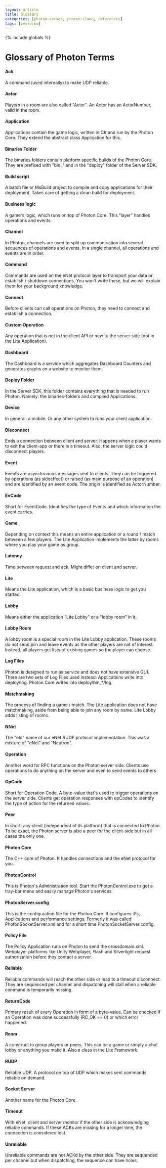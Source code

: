 ```yaml
---
layout: article
title: Glossary
categories: [photon-server, photon-cloud, references]
tags: [overview]
---
```

{% include globals %}

Glossary of Photon Terms
========================

#### Ack

A command (used internally) to make UDP reliable.

#### Actor

Players in a room are also called "Actor". An Actor has an ActorNumber,
valid in the room.

#### Application

Applications contain the game logic, written in C\# and run by the
Photon Core. They extend the abstract class Application for this.

#### Binaries Folder

The binaries folders contain platform specific builds of the Photon
Core. They are prefixed with "bin\_" and in the "deploy" folder of the
Server SDK.

#### Build script

A batch file or MsBuild project to compile and copy applications for
their deployment. Takes care of getting a clean build for deployment.

#### Business logic

A game's logic, which runs on top of Photon Core. This "layer" handles
operations and events.

#### Channel

In Photon, channels are used to split up communication into several
sequences of operations and events. In a single channel, all operations
and events are in order.

#### Command

Commands are used on the eNet protocol layer to transport your data or
establish / shutdown connections. You won't write these, but we will
explain them for your background knowledge.

#### Connect

Before clients can call operations on Photon, they need to connect and
establish a connection.

#### Custom Operation

Any operation that is not in the client API or new to the server side
(not in the Lite Application).

#### Dashboard

The Dashboard is a service which aggregates Dashboard Counters and
generates graphs on a website to monitor them.

#### Deploy Folder

In the Server SDK, this folder contains everything that is needed to run
Photon. Namely: the binaries-folders and compiled Applications.

#### Device

In general: a mobile. Or any other system to runs your client
application.

#### Disconnect

Ends a connection between client and server. Happens when a player wants
to exit the client-app or there is a timeout. Also, the server logic
could disconnect players.

#### Event

Events are asynchronous messages sent to clients. They can be triggered
by operations (as sideeffect) or raised (as main purpose of an
operation) and are identified by an event code. The origin is identified
as ActorNumber.

#### EvCode

Short for EventCode. Identifies the type of Events and which information
the event carries.

#### Game

Depending on context this means an entire application or a round / match
between a few players. The Lite Application implements the latter by
rooms where you play your game as group.

#### Latency

Time between request and ack. Might differ on client and server.

#### Lite

Means the Lite application, which is a basic business logic to get you
started.

#### Lobby

Means either the application "Lite Lobby" or a "lobby room" in it.

#### Lobby Room

A lobby room is a special room in the Lite Lobby application. These
rooms do not send join and leave events as the other players are not of
interest. Instead, all players get lists of existing games so the player
can choose.

#### Log Files

Photon is designed to run as service and does not have extensive GUI.
There are two sets of Log Files used instead: Applications write into
deploy/log. Photon Core writes into deploy/bin\_\*/log.

#### Matchmaking

The process of finding a game / match. The Lite application does not
have matchmaking, aside from being able to join any room by name. Lite
Lobby adds listing of rooms.

#### NNet

The "old" name of our eNet RUDP protocol implementation. This was a
mixture of "eNet" and "Neutron".

#### Operation

Another word for RPC functions on the Photon server side. Clients use
operations to do anything on the server and even to send events to
others.

#### OpCode

Short for Operation Code. A byte-value that's used to trigger operations
on the server side. Clients get operation responses with opCodes to
identify the type of action for the returned values.

#### Peer

In short: any client (independent of its platform) that is connected to
Photon. To be exact, the Photon server is also a peer for the
client-side but in all cases the only one.

#### Photon Core

The C++ core of Photon. It handles connections and the eNet protocol for
you.

#### PhotonControl

This is Photon's Administration tool. Start the PhotonControl.exe to get
a tray-bar menu and easily manage Photon's services.

#### PhotonServer.config

This is the configuration file for the Photon Core. It configures IPs,
Applications and performance settings. Formerly it was called
PhotonSocketServer.xml and for a short time PhotonSocketServer.config.

#### Policy File

The Policy Application runs on Photon to send the crossdomain.xml.
Webplayer platforms like Unity Webplayer, Flash and Silverlight request
authorization before they contact a server.

#### Reliable

Reliable commands will reach the other side or lead to a timeout
disconnect. They are sequenced per channel and dispatching will stall
when a reliable command is temporarily missing.

#### ReturnCode

Primary result of every Operation in form of a byte-value. Can be
checked if an Operation was done successfully (RC\_OK == 0) or which
error happened.

#### Room

A construct to group players or peers. This can be a game or simply a
chat lobby or anything you make it. Also a class in the Lite Framework.

#### RUDP

Reliable UDP. A protocol on top of UDP which makes sent commands
reliable on demand.

#### Socket Server

Another name for the Photon Core.

#### Timeout

With eNet, client and server monitor if the other side is acknowledging
reliable commands. If these ACKs are missing for a longer time, the
connection is considered lost.

#### Unreliable

Unreliable commands are not ACKd by the other side. They are sequenced
per channel but when dispatching, the sequence can have holes.
